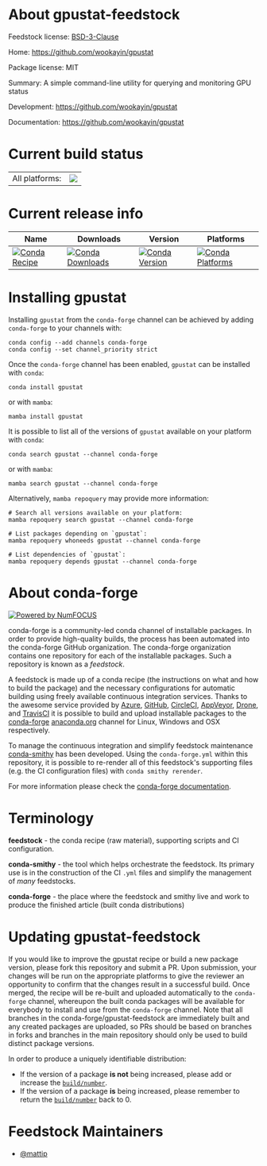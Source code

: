 About gpustat-feedstock
=======================

Feedstock license: [BSD-3-Clause](https://github.com/conda-forge/gpustat-feedstock/blob/main/LICENSE.txt)

Home: https://github.com/wookayin/gpustat

Package license: MIT

Summary: A simple command-line utility for querying and monitoring GPU status

Development: https://github.com/wookayin/gpustat

Documentation: https://github.com/wookayin/gpustat

Current build status
====================


<table><tr><td>All platforms:</td>
    <td>
      <a href="https://dev.azure.com/conda-forge/feedstock-builds/_build/latest?definitionId=6435&branchName=main">
        <img src="https://dev.azure.com/conda-forge/feedstock-builds/_apis/build/status/gpustat-feedstock?branchName=main">
      </a>
    </td>
  </tr>
</table>

Current release info
====================

| Name | Downloads | Version | Platforms |
| --- | --- | --- | --- |
| [![Conda Recipe](https://img.shields.io/badge/recipe-gpustat-green.svg)](https://anaconda.org/conda-forge/gpustat) | [![Conda Downloads](https://img.shields.io/conda/dn/conda-forge/gpustat.svg)](https://anaconda.org/conda-forge/gpustat) | [![Conda Version](https://img.shields.io/conda/vn/conda-forge/gpustat.svg)](https://anaconda.org/conda-forge/gpustat) | [![Conda Platforms](https://img.shields.io/conda/pn/conda-forge/gpustat.svg)](https://anaconda.org/conda-forge/gpustat) |

Installing gpustat
==================

Installing `gpustat` from the `conda-forge` channel can be achieved by adding `conda-forge` to your channels with:

```
conda config --add channels conda-forge
conda config --set channel_priority strict
```

Once the `conda-forge` channel has been enabled, `gpustat` can be installed with `conda`:

```
conda install gpustat
```

or with `mamba`:

```
mamba install gpustat
```

It is possible to list all of the versions of `gpustat` available on your platform with `conda`:

```
conda search gpustat --channel conda-forge
```

or with `mamba`:

```
mamba search gpustat --channel conda-forge
```

Alternatively, `mamba repoquery` may provide more information:

```
# Search all versions available on your platform:
mamba repoquery search gpustat --channel conda-forge

# List packages depending on `gpustat`:
mamba repoquery whoneeds gpustat --channel conda-forge

# List dependencies of `gpustat`:
mamba repoquery depends gpustat --channel conda-forge
```


About conda-forge
=================

[![Powered by
NumFOCUS](https://img.shields.io/badge/powered%20by-NumFOCUS-orange.svg?style=flat&colorA=E1523D&colorB=007D8A)](https://numfocus.org)

conda-forge is a community-led conda channel of installable packages.
In order to provide high-quality builds, the process has been automated into the
conda-forge GitHub organization. The conda-forge organization contains one repository
for each of the installable packages. Such a repository is known as a *feedstock*.

A feedstock is made up of a conda recipe (the instructions on what and how to build
the package) and the necessary configurations for automatic building using freely
available continuous integration services. Thanks to the awesome service provided by
[Azure](https://azure.microsoft.com/en-us/services/devops/), [GitHub](https://github.com/),
[CircleCI](https://circleci.com/), [AppVeyor](https://www.appveyor.com/),
[Drone](https://cloud.drone.io/welcome), and [TravisCI](https://travis-ci.com/)
it is possible to build and upload installable packages to the
[conda-forge](https://anaconda.org/conda-forge) [anaconda.org](https://anaconda.org/)
channel for Linux, Windows and OSX respectively.

To manage the continuous integration and simplify feedstock maintenance
[conda-smithy](https://github.com/conda-forge/conda-smithy) has been developed.
Using the ``conda-forge.yml`` within this repository, it is possible to re-render all of
this feedstock's supporting files (e.g. the CI configuration files) with ``conda smithy rerender``.

For more information please check the [conda-forge documentation](https://conda-forge.org/docs/).

Terminology
===========

**feedstock** - the conda recipe (raw material), supporting scripts and CI configuration.

**conda-smithy** - the tool which helps orchestrate the feedstock.
                   Its primary use is in the construction of the CI ``.yml`` files
                   and simplify the management of *many* feedstocks.

**conda-forge** - the place where the feedstock and smithy live and work to
                  produce the finished article (built conda distributions)


Updating gpustat-feedstock
==========================

If you would like to improve the gpustat recipe or build a new
package version, please fork this repository and submit a PR. Upon submission,
your changes will be run on the appropriate platforms to give the reviewer an
opportunity to confirm that the changes result in a successful build. Once
merged, the recipe will be re-built and uploaded automatically to the
`conda-forge` channel, whereupon the built conda packages will be available for
everybody to install and use from the `conda-forge` channel.
Note that all branches in the conda-forge/gpustat-feedstock are
immediately built and any created packages are uploaded, so PRs should be based
on branches in forks and branches in the main repository should only be used to
build distinct package versions.

In order to produce a uniquely identifiable distribution:
 * If the version of a package **is not** being increased, please add or increase
   the [``build/number``](https://docs.conda.io/projects/conda-build/en/latest/resources/define-metadata.html#build-number-and-string).
 * If the version of a package **is** being increased, please remember to return
   the [``build/number``](https://docs.conda.io/projects/conda-build/en/latest/resources/define-metadata.html#build-number-and-string)
   back to 0.

Feedstock Maintainers
=====================

* [@mattip](https://github.com/mattip/)

